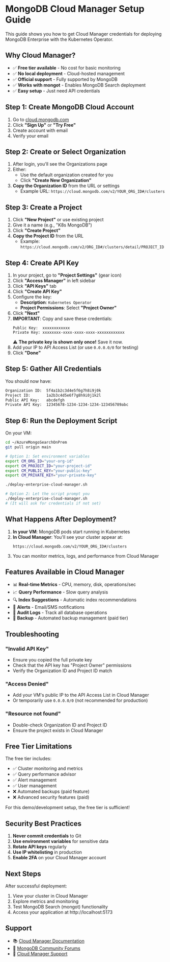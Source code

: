 # MongoDB Cloud Manager Setup Guide

This guide shows you how to get Cloud Manager credentials for deploying MongoDB Enterprise with the Kubernetes Operator.

## Why Cloud Manager?

- ✅ **Free tier available** - No cost for basic monitoring
- ✅ **No local deployment** - Cloud-hosted management
- ✅ **Official support** - Fully supported by MongoDB
- ✅ **Works with mongot** - Enables MongoDB Search deployment
- ✅ **Easy setup** - Just need API credentials

## Step 1: Create MongoDB Cloud Account

1. Go to [cloud.mongodb.com](https://cloud.mongodb.com/)
2. Click **"Sign Up"** or **"Try Free"**
3. Create account with email
4. Verify your email

## Step 2: Create or Select Organization

1. After login, you'll see the Organizations page
2. Either:
   - Use the default organization created for you
   - Click **"Create New Organization"**
3. **Copy the Organization ID** from the URL or settings
   - Example URL: `https://cloud.mongodb.com/v2/YOUR_ORG_ID#/clusters`

## Step 3: Create a Project

1. Click **"New Project"** or use existing project
2. Give it a name (e.g., "K8s MongoDB")
3. Click **"Create Project"**
4. **Copy the Project ID** from the URL
   - Example: `https://cloud.mongodb.com/v2/ORG_ID#/clusters/detail/PROJECT_ID`

## Step 4: Create API Key

1. In your project, go to **"Project Settings"** (gear icon)
2. Click **"Access Manager"** in left sidebar
3. Click **"API Keys"** tab
4. Click **"Create API Key"**
5. Configure the key:
   - **Description**: `Kubernetes Operator`
   - **Project Permissions**: Select **"Project Owner"**
6. Click **"Next"**
7. **IMPORTANT**: Copy and save these credentials:
   ```
   Public Key:  xxxxxxxxxxxx
   Private Key: xxxxxxxx-xxxx-xxxx-xxxx-xxxxxxxxxxxx
   ```
   ⚠️ **The private key is shown only once!** Save it now.
8. Add your IP to API Access List (or use `0.0.0.0/0` for testing)
9. Click **"Done"**

## Step 5: Gather All Credentials

You should now have:

```bash
Organization ID:  5f4a1b2c3d4e5f6g7h8i9j0k
Project ID:       1a2b3c4d5e6f7g8h9i0j1k2l
Public API Key:   abcdefgh
Private API Key:  12345678-1234-1234-1234-123456789abc
```

## Step 6: Run the Deployment Script

On your VM:

```bash
cd ~/AzureMongoSearchOnPrem
git pull origin main

# Option 1: Set environment variables
export CM_ORG_ID="your-org-id"
export CM_PROJECT_ID="your-project-id"
export CM_PUBLIC_KEY="your-public-key"
export CM_PRIVATE_KEY="your-private-key"

./deploy-enterprise-cloud-manager.sh

# Option 2: Let the script prompt you
./deploy-enterprise-cloud-manager.sh
# (It will ask for credentials if not set)
```

## What Happens After Deployment?

1. **In your VM**: MongoDB pods start running in Kubernetes
2. **In Cloud Manager**: You'll see your cluster appear at:
   ```
   https://cloud.mongodb.com/v2/YOUR_ORG_ID#/clusters
   ```
3. You can monitor metrics, logs, and performance from Cloud Manager

## Features Available in Cloud Manager

- 📊 **Real-time Metrics** - CPU, memory, disk, operations/sec
- 📈 **Query Performance** - Slow query analysis
- 🔍 **Index Suggestions** - Automatic index recommendations
- 🚨 **Alerts** - Email/SMS notifications
- 📜 **Audit Logs** - Track all database operations
- 🔄 **Backup** - Automated backup management (paid tier)

## Troubleshooting

### "Invalid API Key"
- Ensure you copied the full private key
- Check that the API key has "Project Owner" permissions
- Verify the Organization ID and Project ID match

### "Access Denied"
- Add your VM's public IP to the API Access List in Cloud Manager
- Or temporarily use `0.0.0.0/0` (not recommended for production)

### "Resource not found"
- Double-check Organization ID and Project ID
- Ensure the project exists in Cloud Manager

## Free Tier Limitations

The free tier includes:
- ✅ Cluster monitoring and metrics
- ✅ Query performance advisor
- ✅ Alert management
- ✅ User management
- ❌ Automated backups (paid feature)
- ❌ Advanced security features (paid)

For this demo/development setup, the free tier is sufficient!

## Security Best Practices

1. **Never commit credentials** to Git
2. **Use environment variables** for sensitive data
3. **Rotate API keys** regularly
4. **Use IP whitelisting** in production
5. **Enable 2FA** on your Cloud Manager account

## Next Steps

After successful deployment:
1. View your cluster in Cloud Manager
2. Explore metrics and monitoring
3. Test MongoDB Search (mongot) functionality
4. Access your application at http://localhost:5173

## Support

- 📚 [Cloud Manager Documentation](https://www.mongodb.com/docs/cloud-manager/)
- 💬 [MongoDB Community Forums](https://www.mongodb.com/community/forums/)
- 📧 [Cloud Manager Support](https://support.mongodb.com/)

